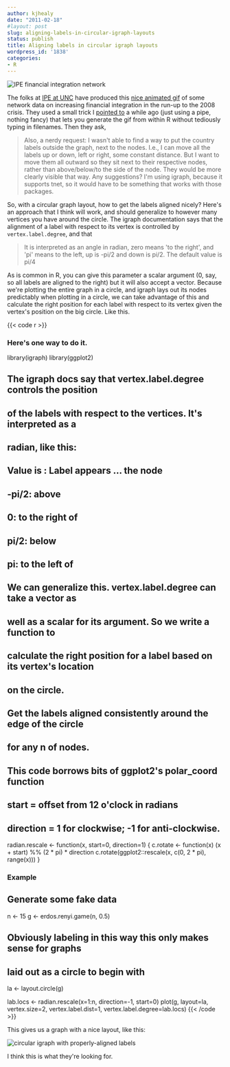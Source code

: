 ```yaml
---
author: kjhealy
date: "2011-02-18"
#layout: post
slug: aligning-labels-in-circular-igraph-layouts
status: publish
title: Aligning labels in circular igraph layouts
wordpress_id: '1838'
categories:
- R
---
```


![IPE financial integration network ](https://kieranhealy.org/files/misc/ipe-unc-graph.png)

The folks at [IPE at UNC](http://ipeatunc.blogspot.com/2011/02/modeling-global-financial-integration.html) have produced this [nice animated gif](http://dl.dropbox.com/u/14507110/pdfout.gif) of some network data on increasing financial integration in the run-up to the 2008 crisis. They used a small trick I [pointed to](http://www.kieranhealy.org/blog/archives/2010/03/04/lists-and-loops-in-r/) a while ago (just using a pipe, nothing fancy) that lets you generate the gif from within R without tediously typing in filenames. Then they ask,

> Also, a nerdy request: I wasn't able to find a way to put the country labels outside the graph, next to the nodes. I.e., I can move all the labels up or down, left or right, some constant distance. But I want to move them all outward so they sit next to their respective nodes, rather than above/below/to the side of the node. They would be more clearly visible that way. Any suggestions? I'm using igraph, because it supports tnet, so it would have to be something that works with those packages.

So, with a circular graph layout, how to get the labels aligned nicely? Here's an approach that I think will work, and should generalize to however many vertices you have around the circle. The igraph documentation says that the alignment of a label with respect to its vertex is controlled by `vertex.label.degree`, and that

> It is interpreted as an angle in radian, zero means 'to the right', and 'pi' means to the left, up is -pi/2 and down is pi/2. The default value is pi/4

As is common in R, you can give this parameter a scalar argument (0, say, so all labels are aligned to the right) but it will also accept a vector. Because we're plotting the entire graph in a circle, and igraph lays out its nodes predictably when plotting in a circle, we can take advantage of this and calculate the right position for each label with respect to its vertex given the vertex's position on the big circle. Like this.

{{< code r >}}
 ### Here's one way to do it.
 
 library(igraph)
 library(ggplot2)
 
 ## The igraph docs say that vertex.label.degree controls the position
 ## of the labels with respect to the vertices. It's interpreted as a
 ## radian, like this:
 ##
 ## Value is : Label appears ... the node
 ## -pi/2: above
 ## 0: to the right of
 ## pi/2: below
 ## pi: to the left of
 ##
 ## We can generalize this. vertex.label.degree can take a vector as
 ## well as a scalar for its argument. So we write a function to 
 ## calculate the right position for a label based on its vertex's location
 ## on the circle.
 
 ## Get the labels aligned consistently around the edge of the circle
 ## for any n of nodes.
 ## This code borrows bits of ggplot2's polar_coord function
 ## start = offset from 12 o'clock in radians
 ## direction = 1 for clockwise; -1 for anti-clockwise.
 
 radian.rescale <- function(x, start=0, direction=1) {
   c.rotate <- function(x) (x + start) %% (2 * pi) * direction
   c.rotate(ggplot2::rescale(x, c(0, 2 * pi), range(x)))
 }
 
 ### Example
 ## Generate some fake data
 n <- 15
 g <- erdos.renyi.game(n, 0.5)
 ## Obviously labeling in this way this only makes sense for graphs
 ## laid out as a circle to begin with
 la <- layout.circle(g)
 
 lab.locs <- radian.rescale(x=1:n, direction=-1, start=0)
 plot(g, layout=la, vertex.size=2, vertex.label.dist=1,
         vertex.label.degree=lab.locs)
{{< /code >}}

This gives us a graph with a nice layout, like this:

![circular igraph with properly-aligned labels](https://kieranhealy.org/files/misc/circle-labels.png)

I think this is what they're looking for.
